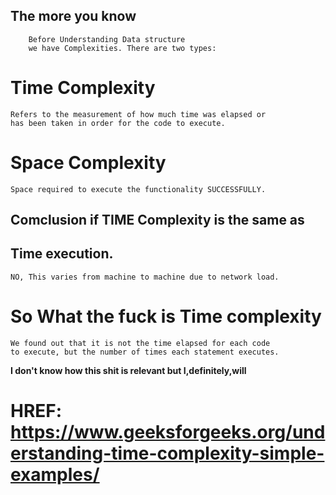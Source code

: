 ## The more you know
```
    Before Understanding Data structure
    we have Complexities. There are two types:
```
# Time Complexity
```
Refers to the measurement of how much time was elapsed or 
has been taken in order for the code to execute.
```
# Space Complexity
```
Space required to execute the functionality SUCCESSFULLY.
```

## Comclusion if TIME Complexity is the same as 
## Time execution. 

```
NO, This varies from machine to machine due to network load.
```

# So What the fuck is Time complexity
```
We found out that it is not the time elapsed for each code 
to execute, but the number of times each statement executes.
```

**I don't know how this shit is relevant but I,definitely,will**

# HREF: https://www.geeksforgeeks.org/understanding-time-complexity-simple-examples/